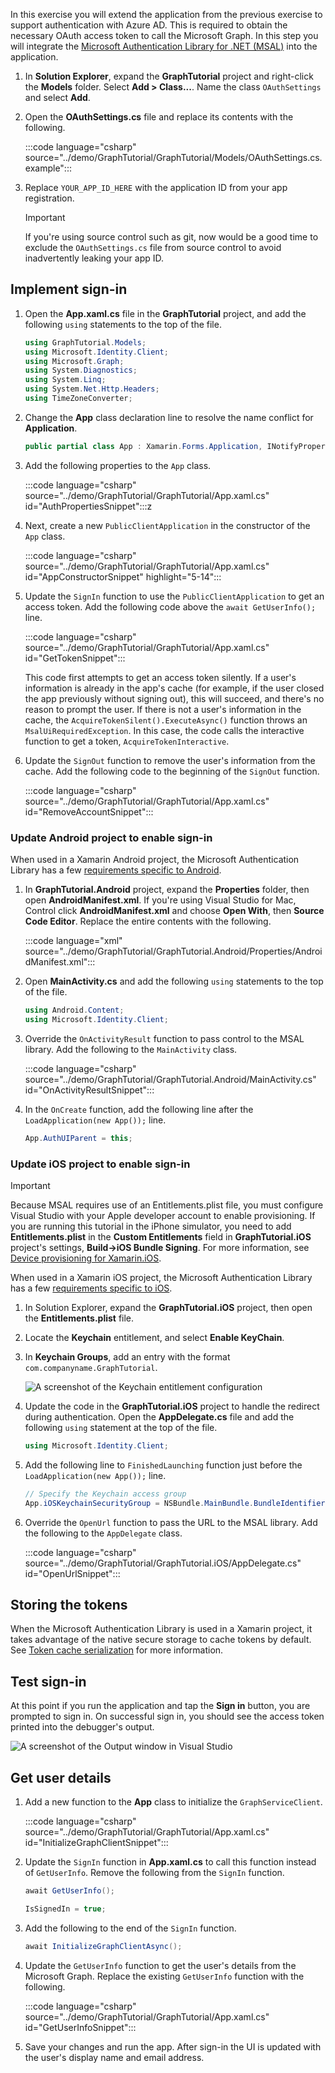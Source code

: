 <!-- markdownlint-disable MD002 MD041 -->

In this exercise you will extend the application from the previous exercise to support authentication with Azure AD. This is required to obtain the necessary OAuth access token to call the Microsoft Graph. In this step you will integrate the [Microsoft Authentication Library for .NET (MSAL)](https://github.com/AzureAD/microsoft-authentication-library-for-dotnet) into the application.

1. In **Solution Explorer**, expand the **GraphTutorial** project and right-click the **Models** folder. Select **Add > Class...**. Name the class `OAuthSettings` and select **Add**.

1. Open the **OAuthSettings.cs** file and replace its contents with the following.

    :::code language="csharp" source="../demo/GraphTutorial/GraphTutorial/Models/OAuthSettings.cs.example":::

1. Replace `YOUR_APP_ID_HERE` with the application ID from your app registration.

    > [!IMPORTANT]
    > If you're using source control such as git, now would be a good time to exclude the `OAuthSettings.cs` file from source control to avoid inadvertently leaking your app ID.

## Implement sign-in

1. Open the **App.xaml.cs** file in the **GraphTutorial** project, and add the following `using` statements to the top of the file.

    ```csharp
    using GraphTutorial.Models;
    using Microsoft.Identity.Client;
    using Microsoft.Graph;
    using System.Diagnostics;
    using System.Linq;
    using System.Net.Http.Headers;
    using TimeZoneConverter;
    ```

1. Change the **App** class declaration line to resolve the name conflict for **Application**.

    ```csharp
    public partial class App : Xamarin.Forms.Application, INotifyPropertyChanged
    ```

1. Add the following properties to the `App` class.

    :::code language="csharp" source="../demo/GraphTutorial/GraphTutorial/App.xaml.cs" id="AuthPropertiesSnippet":::z

1. Next, create a new `PublicClientApplication` in the constructor of the `App` class.

    :::code language="csharp" source="../demo/GraphTutorial/GraphTutorial/App.xaml.cs" id="AppConstructorSnippet" highlight="5-14":::

1. Update the `SignIn` function to use the `PublicClientApplication` to get an access token. Add the following code above the `await GetUserInfo();` line.

    :::code language="csharp" source="../demo/GraphTutorial/GraphTutorial/App.xaml.cs" id="GetTokenSnippet":::

    This code first attempts to get an access token silently. If a user's information is already in the app's cache (for example, if the user closed the app previously without signing out), this will succeed, and there's no reason to prompt the user. If there is not a user's information in the cache, the `AcquireTokenSilent().ExecuteAsync()` function throws an `MsalUiRequiredException`. In this case, the code calls the interactive function to get a token, `AcquireTokenInteractive`.

1. Update the `SignOut` function to remove the user's information from the cache. Add the following code to the beginning of the `SignOut` function.

    :::code language="csharp" source="../demo/GraphTutorial/GraphTutorial/App.xaml.cs" id="RemoveAccountSnippet":::

### Update Android project to enable sign-in

When used in a Xamarin Android project, the Microsoft Authentication Library has a few [requirements specific to Android](https://github.com/AzureAD/microsoft-authentication-library-for-dotnet/wiki/Xamarin-Android-specifics).

1. In **GraphTutorial.Android** project, expand the **Properties** folder, then open **AndroidManifest.xml**. If you're using Visual Studio for Mac, Control click **AndroidManifest.xml** and choose **Open With**, then **Source Code Editor**. Replace the entire contents with the following.

    :::code language="xml" source="../demo/GraphTutorial/GraphTutorial.Android/Properties/AndroidManifest.xml":::

1. Open **MainActivity.cs** and add the following `using` statements to the top of the file.

    ```csharp
    using Android.Content;
    using Microsoft.Identity.Client;
    ```

1. Override the `OnActivityResult` function to pass control to the MSAL library. Add the following to the `MainActivity` class.

    :::code language="csharp" source="../demo/GraphTutorial/GraphTutorial.Android/MainActivity.cs" id="OnActivityResultSnippet":::

1. In the `OnCreate` function, add the following line after the `LoadApplication(new App());` line.

    ```csharp
    App.AuthUIParent = this;
    ```

### Update iOS project to enable sign-in

> [!IMPORTANT]
> Because MSAL requires use of an Entitlements.plist file, you must configure Visual Studio with your Apple developer account to enable provisioning. If you are running this tutorial in the iPhone simulator, you need to add **Entitlements.plist** in the **Custom Entitlements** field in **GraphTutorial.iOS** project's settings, **Build->iOS Bundle Signing**. For more information, see [Device provisioning for Xamarin.iOS](/xamarin/ios/get-started/installation/device-provisioning).

When used in a Xamarin iOS project, the Microsoft Authentication Library has a few [requirements specific to iOS](https://github.com/AzureAD/microsoft-authentication-library-for-dotnet/wiki/Xamarin-iOS-specifics).

1. In Solution Explorer, expand the **GraphTutorial.iOS** project, then open the **Entitlements.plist** file.

1. Locate the **Keychain** entitlement, and select **Enable KeyChain**.

1. In **Keychain Groups**, add an entry with the format `com.companyname.GraphTutorial`.

    ![A screenshot of the Keychain entitlement configuration](./images/enable-keychain-access.png)

1. Update the code in the **GraphTutorial.iOS** project to handle the redirect during authentication. Open the **AppDelegate.cs** file and add the following `using` statement at the top of the file.

    ```csharp
    using Microsoft.Identity.Client;
    ```

1. Add the following line to `FinishedLaunching` function just before the `LoadApplication(new App());` line.

    ```csharp
    // Specify the Keychain access group
    App.iOSKeychainSecurityGroup = NSBundle.MainBundle.BundleIdentifier;
    ```

1. Override the `OpenUrl` function to pass the URL to the MSAL library. Add the following to the `AppDelegate` class.

    :::code language="csharp" source="../demo/GraphTutorial/GraphTutorial.iOS/AppDelegate.cs" id="OpenUrlSnippet":::

## Storing the tokens

When the Microsoft Authentication Library is used in a Xamarin project, it takes advantage of the native secure storage to cache tokens by default. See [Token cache serialization](https://github.com/AzureAD/microsoft-authentication-library-for-dotnet/wiki/token-cache-serialization) for more information.

## Test sign-in

At this point if you run the application and tap the **Sign in** button, you are prompted to sign in. On successful sign in, you should see the access token printed into the debugger's output.

![A screenshot of the Output window in Visual Studio](./images/debugger-access-token.png)

## Get user details

1. Add a new function to the **App** class to initialize the `GraphServiceClient`.

    :::code language="csharp" source="../demo/GraphTutorial/GraphTutorial/App.xaml.cs" id="InitializeGraphClientSnippet":::

1. Update the `SignIn` function in **App.xaml.cs** to call this function instead of `GetUserInfo`. Remove the following from the `SignIn` function.

    ```csharp
    await GetUserInfo();

    IsSignedIn = true;
    ```

1. Add the following to the end of the `SignIn` function.

    ```csharp
    await InitializeGraphClientAsync();
    ```

1. Update the `GetUserInfo` function to get the user's details from the Microsoft Graph. Replace the existing `GetUserInfo` function with the following.

    :::code language="csharp" source="../demo/GraphTutorial/GraphTutorial/App.xaml.cs" id="GetUserInfoSnippet":::

1. Save your changes and run the app. After sign-in the UI is updated with the user's display name and email address.
